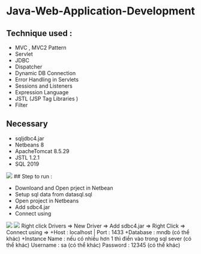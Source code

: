 # Java-Web-Application-Development
## Technique used : 
+ MVC , MVC2 Pattern
+ Servlet
+ JDBC
+ Dispatcher
+ Dynamic DB Connection
+ Error Handling in Servlets
+ Sessions and Listeners
+ Expression Language
+ JSTL (JSP Tag Libraries )
+ Filter
## Necessary 
+ sqljdbc4.jar
+ Netbeans 8
+ ApacheTomcat 8.5.29
+ JSTL 1.2.1
+ SQL 2019
<img src="https://github.com/user-attachments/assets/b126d8e4-44a8-42f5-a39d-b71a86c2a2a2">
## Step to run : 

+ Downloand and Open prject in Netbean
+ Setup sql data from datasql.sql
+ Open project in Netbeans
+ Add sdbc4.jar
+ Connect using 
<img src="https://github.com/user-attachments/assets/16be7897-537c-43b5-a5ec-c7b38da9cfff">
<img src="https://github.com/user-attachments/assets/fdcef4c6-2769-4886-935c-14d7020b258c"> 
Right click Drivers => New Driver => Add sdbc4.jar => Right Click => Connect using =>
+Host : localhost | Port : 1433
+Database : mndb (có thể khác)
+Instance Name : nếu có nhiều hơn 1 thì điền vào trong sql sever (có thể khác)
Username : sa (có thể khác) 
Password : 12345 (có thể khác)
